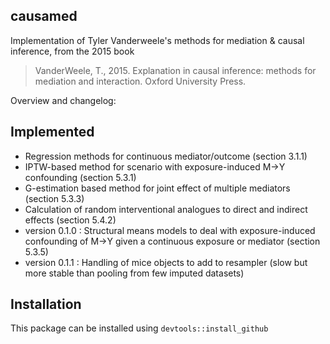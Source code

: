 ## causamed
Implementation of Tyler Vanderweele's methods for mediation & causal inference, from the 2015 book

> VanderWeele, T., 2015. Explanation in causal inference: methods for mediation and interaction. Oxford University Press.

Overview and changelog:

## Implemented
* Regression methods for continuous mediator/outcome (section 3.1.1)
* IPTW-based method for scenario with exposure-induced M->Y confounding (section 5.3.1)
* G-estimation based method for joint effect of multiple mediators (section 5.3.3)
* Calculation of random interventional analogues to direct and indirect effects (section 5.4.2)
* version 0.1.0 : Structural means models to deal with exposure-induced confounding of M->Y given a continuous exposure or mediator (section 5.3.5)
* version 0.1.1 : Handling of mice objects to add to resampler (slow but more stable than pooling from few imputed datasets)

## Installation

This package can be installed using `devtools::install_github`
